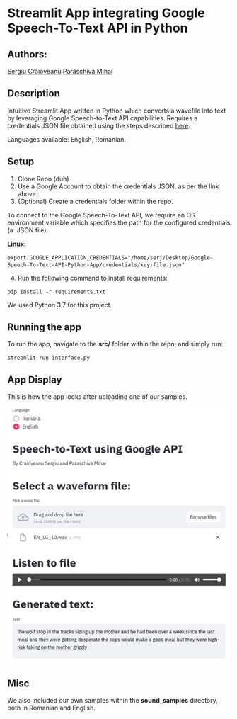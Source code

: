 # Streamlit App integrating Google Speech-To-Text API in Python

## Authors:
[Sergiu Craioveanu](https://github.com/the-sergiu)
[Paraschiva Mihai](https://github.com/ParaschivaMihai)
## Description
Intuitive Streamlit App written in Python which converts a wavefile into text by leveraging Google Speech-to-Text API capabilities. Requires a credentials JSON file obtained using the steps described [here](https://www.hellocodeclub.com/python-speech-recognition-create-program-with-google-api/).

Languages available: English, Romanian.

## Setup
1. Clone Repo (duh)
2. Use a Google Account to obtain the credentials JSON, as per the link above.
3. (Optional) Create a credentials folder within the repo.

To connect to the Google Speech-To-Text API, we require an OS environment variable which specifies the path for the configured credentials (a .JSON file).

**Linux**:
```
export GOOGLE_APPLICATION_CREDENTIALS="/home/serj/Desktop/Google-Speech-To-Text-API-Python-App/credentials/key-file.json"
```

4. Run the following command to install requirements:
```
pip install -r requirements.txt
```
We used Python 3.7 for this project.

## Running the app

To run the app, navigate to the **src/** folder within the repo, and simply run:

```
streamlit run interface.py
```

## App Display

This is how the app looks after uploading one of our samples.


![App pic](misc/running_app.PNG)

## Misc

We also included our own samples within the **sound_samples** directory, both in Romanian and English.

